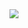 <img src="https://img.shields.io/badge/PYTHON-black?style=for-the-badge&logo=python&logoColor=gold"/>

